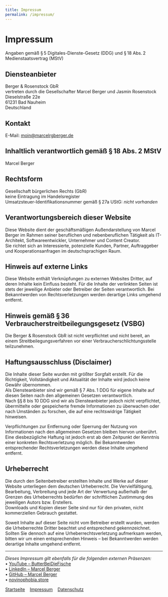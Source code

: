 ```yaml
---
title: Impressum
permalink: /impressum/
---
```


# Impressum

Angaben gemäß § 5 Digitales-Dienste-Gesetz (DDG) und § 18 Abs. 2 Medienstaatsvertrag (MStV)

## Diensteanbieter
Berger & Rosenstock GbR  
vertreten durch die Gesellschafter Marcel Berger und Jasmin Rosenstock  
Dieselstraße 22e  
61231 Bad Nauheim  
Deutschland

## Kontakt
E-Mail: [moin@marcelrgberger.de](mailto:moin@marcelrgberger.de)

## Inhaltlich verantwortlich gemäß § 18 Abs. 2 MStV
Marcel Berger

## Rechtsform
Gesellschaft bürgerlichen Rechts (GbR)  
keine Eintragung im Handelsregister  
Umsatzsteuer-Identifikationsnummer gemäß § 27a UStG: *nicht vorhanden*

## Verantwortungsbereich dieser Website
Diese Website dient der geschäftsmäßigen Außendarstellung von Marcel Berger im Rahmen seiner beruflichen und nebenberuflichen Tätigkeit als IT-Architekt, Softwareentwickler, Unternehmer und Content Creator.  
Sie richtet sich an Interessierte, potenzielle Kunden, Partner, Auftraggeber und Kooperationsanfragen im deutschsprachigen Raum.

## Hinweis auf externe Links
Diese Website enthält Verknüpfungen zu externen Websites Dritter, auf deren Inhalte kein Einfluss besteht. Für die Inhalte der verlinkten Seiten ist stets der jeweilige Anbieter oder Betreiber der Seiten verantwortlich. Bei Bekanntwerden von Rechtsverletzungen werden derartige Links umgehend entfernt.

## Hinweis gemäß § 36 Verbraucherstreitbeilegungsgesetz (VSBG)
Die Berger & Rosenstock GbR ist nicht verpflichtet und nicht bereit, an einem Streitbeilegungsverfahren vor einer Verbraucherschlichtungsstelle teilzunehmen.

## Haftungsausschluss (Disclaimer)
Die Inhalte dieser Seite wurden mit größter Sorgfalt erstellt. Für die Richtigkeit, Vollständigkeit und Aktualität der Inhalte wird jedoch keine Gewähr übernommen.  
Als Diensteanbieter sind wir gemäß § 7 Abs. 1 DDG für eigene Inhalte auf diesen Seiten nach den allgemeinen Gesetzen verantwortlich.  
Nach §§ 8 bis 10 DDG sind wir als Diensteanbieter jedoch nicht verpflichtet, übermittelte oder gespeicherte fremde Informationen zu überwachen oder nach Umständen zu forschen, die auf eine rechtswidrige Tätigkeit hinweisen.

Verpflichtungen zur Entfernung oder Sperrung der Nutzung von Informationen nach den allgemeinen Gesetzen bleiben hiervon unberührt. Eine diesbezügliche Haftung ist jedoch erst ab dem Zeitpunkt der Kenntnis einer konkreten Rechtsverletzung möglich. Bei Bekanntwerden entsprechender Rechtsverletzungen werden diese Inhalte umgehend entfernt.

## Urheberrecht
Die durch den Seitenbetreiber erstellten Inhalte und Werke auf dieser Website unterliegen dem deutschen Urheberrecht. Die Vervielfältigung, Bearbeitung, Verbreitung und jede Art der Verwertung außerhalb der Grenzen des Urheberrechts bedürfen der schriftlichen Zustimmung des jeweiligen Autors bzw. Erstellers.  
Downloads und Kopien dieser Seite sind nur für den privaten, nicht kommerziellen Gebrauch gestattet.

Soweit Inhalte auf dieser Seite nicht vom Betreiber erstellt wurden, werden die Urheberrechte Dritter beachtet und entsprechend gekennzeichnet. Sollten Sie dennoch auf eine Urheberrechtsverletzung aufmerksam werden, bitten wir um einen entsprechenden Hinweis – bei Bekanntwerden werden derartige Inhalte umgehend entfernt.

---

*Dieses Impressum gilt ebenfalls für die folgenden externen Präsenzen:*  
• [YouTube – ButterBeiDieFische](https://www.youtube.com/@butterbeidiefische)  
• [LinkedIn – Marcel Berger](https://www.linkedin.com/in/marcelrgberger)  
• [GitHub – Marcel Berger](https://github.com/marcelrgberger)  
• [novinophobia.store](https://www.novinophobia.store)  


[Startseite](/)&nbsp;&nbsp;&nbsp;&nbsp;[Impressum](/impressum/)&nbsp;&nbsp;&nbsp;&nbsp;[Datenschutz](/datenschutz/)
